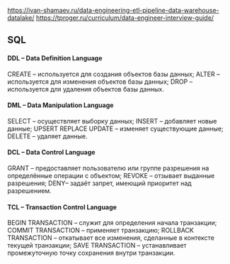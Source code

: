 https://ivan-shamaev.ru/data-engineering-etl-pipeline-data-warehouse-datalake/
https://tproger.ru/curriculum/data-engineer-interview-guide/
## SQL


#### DDL – Data Definition Language
CREATE – используется для создания объектов базы данных;
ALTER – используется для изменения объектов базы данных;
DROP – используется для удаления объектов базы данных.

#### DML – Data Manipulation Language
SELECT – осуществляет выборку данных;
INSERT – добавляет новые данные;
UPSERT
REPLACE
UPDATE – изменяет существующие данные;
DELETE – удаляет данные.

#### DCL – Data Control Language
GRANT – предоставляет пользователю или группе разрешения на определённые операции с объектом;
REVOKE – отзывает выданные разрешения;
DENY– задаёт запрет, имеющий приоритет над разрешением.

#### TCL – Transaction Control Language
BEGIN TRANSACTION – служит для определения начала транзакции;
COMMIT TRANSACTION – применяет транзакцию;
ROLLBACK TRANSACTION – откатывает все изменения, сделанные в контексте текущей транзакции;
SAVE TRANSACTION – устанавливает промежуточную точку сохранения внутри транзакции.
